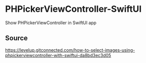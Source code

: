 # PHPickerViewController-SwiftUI
Show PHPickerViewController in SwiftUI app

## Source

https://levelup.gitconnected.com/how-to-select-images-using-phpickerviewcontroller-with-swiftui-da8bd3ec3d05
